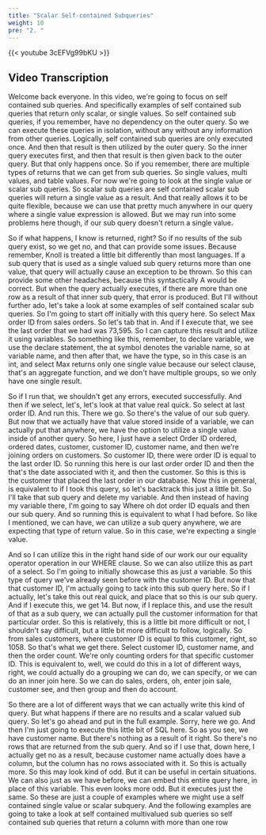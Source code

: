 ```yaml
---
title: "Scalar Self-contained Subqueries"
weight: 10
pre: "2. "
---
```


{{< youtube 3cEFVg99bKU >}}

## Video Transcription

Welcome back everyone. In this video, we're going to focus on self contained sub queries. And specifically examples of self contained sub queries that return only scalar, or single values. So self contained sub queries, if you remember, have no dependency on the outer query. So we can execute these queries in isolation, without any without any information from other queries. Logically, self contained sub queries are only executed once. And then that result is then utilized by the outer query. So the inner query executes first, and then that result is then given back to the outer query. But that only happens once. So if you remember, there are multiple types of returns that we can get from sub queries. So single values, multi values, and table values. For now we're going to look at the single value or scalar sub queries. So scalar sub queries are self contained scalar sub queries will return a single value as a result. And that really allows it to be quite flexible, because we can use that pretty much anywhere in our query where a single value expression is allowed. But we may run into some problems here though, if our sub query doesn't return a single value. 

So if what happens, I know is returned, right? So if no results of the sub query exist, so we get no, and that can provide some issues. Because remember, Knoll is treated a little bit differently than most languages. If a sub query that is used as a single valued sub query returns more than one value, that query will actually cause an exception to be thrown. So this can provide some other headaches, because this syntactically A would be correct. But when the query actually executes, if there are more than one row as a result of that inner sub query, that error is produced. But I'll without further ado, let's take a look at some examples of self contained scalar sub queries. So I'm going to start off initially with this query here. So select Max order ID from sales orders. So let's tab that in. And if I execute that, we see the last order that we had was 73,595. So I can capture this result and utilize it using variables. So something like this, remember, to declare variable, we use the declare statement, the at symbol denotes the variable name, so at variable name, and then after that, we have the type, so in this case is an int, and select Max returns only one single value because our select clause, that's an aggregate function, and we don't have multiple groups, so we only have one single result. 

So if I run that, we shouldn't get any errors, executed successfully. And then if we select, let's, let's look at that value real quick. So select at last order ID. And run this. There we go. So there's the value of our sub query. But now that we actually have that value stored inside of a variable, we can actually put that anywhere, we have the option to utilize a single value inside of another query. So here, I just have a select Order ID ordered, ordered dates, customer, customer ID, customer name, and then we're joining orders on customers. So customer ID, there were order ID is equal to the last order ID. So running this here is our last order order ID and then the that's the date associated with it, and then the customer. So this is this is the customer that placed the last order in our database. Now this in general, is equivalent to if I took this query, so let's backtrack this just a little bit. So I'll take that sub query and delete my variable. And then instead of having my variable there, I'm going to say Where oh dot order ID equals and then our sub query. And so running this is equivalent to what I had before. So like I mentioned, we can have, we can utilize a sub query anywhere, we are expecting that type of return value. So in this case, we're expecting a single value. 

And so I can utilize this in the right hand side of our work our our equality operator operation in our WHERE clause. So we can also utilize this as part of a select. So I'm going to initially showcase this as just a variable. So this type of query we've already seen before with the customer ID. But now that that customer ID, I'm actually going to tack into this sub query here. So if I actually, let's take this out real quick, and place that so this is our sub query. And if I execute this, we get 14. But now, if I replace this, and use the result of that as a sub query, we can actually pull the customer information for that particular order. So this is relatively, this is a little bit more difficult or not, I shouldn't say difficult, but a little bit more difficult to follow, logically. So from sales customers, where customer ID is equal to this customer, right, so 1058. So that's what we get there. Select customer ID, customer name, and then the order count. We're only counting orders for that specific customer ID. This is equivalent to, well, we could do this in a lot of different ways, right, we could actually do a grouping we can do, we can specify, or we can do an inner join here. So we can do sales, orders, oh, enter join sale, customer see, and then group and then do account. 

So there are a lot of different ways that we can actually write this kind of query. But what happens if there are no results and a scalar valued sub query. So let's go ahead and put in the full example. Sorry, here we go. And then I'm just going to execute this little bit of SQL here. So as you see, we have customer name. But there's nothing as a result of it right. So there's no rows that are returned from the sub query. And so if I use that, down here, I actually get no as a result, because customer name actually does have a column, but the column has no rows associated with it. So this is actually more. So this may look kind of odd. But it can be useful in certain situations. We can also just as we have before, we can embed this entire query here, in place of this variable. This even looks more odd. But it executes just the same. So these are just a couple of examples where we might use a self contained single value or scalar subquery. And the following examples are going to take a look at self contained multivalued sub queries so self contained sub queries that return a column with more than one row